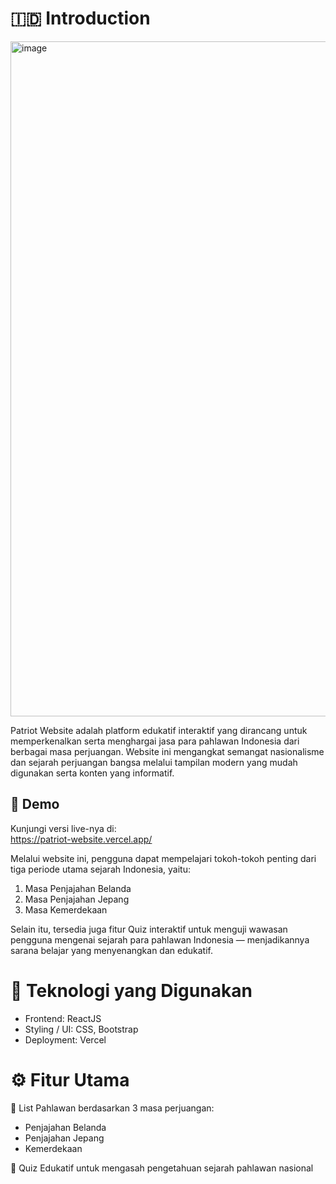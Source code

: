 # 🇮🇩 Introduction
<img width="1920" height="1080" alt="image" src="https://github.com/user-attachments/assets/6b63267b-5dd8-4d43-a011-87e662260c14" />

Patriot Website adalah platform edukatif interaktif yang dirancang untuk memperkenalkan serta menghargai jasa para pahlawan Indonesia dari berbagai masa perjuangan.
Website ini mengangkat semangat nasionalisme dan sejarah perjuangan bangsa melalui tampilan modern yang mudah digunakan serta konten yang informatif.

## 🚀 Demo  
Kunjungi versi live-nya di:  
https://patriot-website.vercel.app/

Melalui website ini, pengguna dapat mempelajari tokoh-tokoh penting dari tiga periode utama sejarah Indonesia, yaitu:
1. Masa Penjajahan Belanda
2. Masa Penjajahan Jepang
3. Masa Kemerdekaan

Selain itu, tersedia juga fitur Quiz interaktif untuk menguji wawasan pengguna mengenai sejarah para pahlawan Indonesia — menjadikannya sarana belajar yang menyenangkan dan edukatif.

# 🧱 Teknologi yang Digunakan
- Frontend: ReactJS
- Styling / UI: CSS, Bootstrap
- Deployment: Vercel

# ⚙️ Fitur Utama

📜 List Pahlawan berdasarkan 3 masa perjuangan:
- Penjajahan Belanda
- Penjajahan Jepang
- Kemerdekaan

🧠 Quiz Edukatif untuk mengasah pengetahuan sejarah pahlawan nasional
